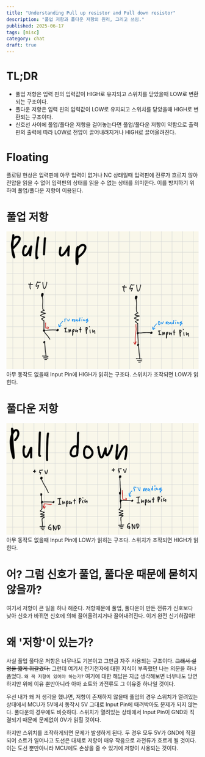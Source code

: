 ```yaml
---
title: "Understanding Pull up resistor and Pull down resistor"
description: "풀업 저항과 풀다운 저항의 원리, 그리고 쓰임."
published: 2025-06-17
tags: [misc]
category: chat
draft: true
---
```


# TL;DR
- 풀업 저항은 입력 핀의 입력값이 HIGH로 유지되고 스위치를 닫았을때 LOW로 변환되는 구조이다.
- 풀다운 저항은 입력 핀의 입력값이 LOW로 유지되고 스위치를 닫았을때 HIGH로 변환되는 구조이다.
- 신호선 사이에 풀업/풀다운 저항을 걸어놓는다면 풀업/풀다운 저항이 약함으로 출력핀의 출력에 따라 LOW로 전압이 끌어내려지거나 HIGH로 끌어올려진다.

# Floating
플로팅 현상은 입력핀에 아무 입력이 없거나 NC 상태일때 입력핀에 전류가 흐르지 않아 전압을 읽을 수 없어 입력핀의 상태를 읽을 수 없는 상태를 의미한다.
이를 방지하기 위하여 풀업/풀다운 저항이 이용된다.

# 풀업 저항
![pullup.jpeg](pullup.jpeg)
아무 동작도 없을때 Input Pin에 HIGH가 읽히는 구조다. 스위치가 조작되면 LOW가 읽힌다.

# 풀다운 저항
![pulldown.jpeg](pulldown.jpeg)
아무 동작도 없을때 Input Pin에 LOW가 읽히는 구조다. 스위치가 조작되면 HIGH가 읽힌다.

# 어? 그럼 신호가 풀업, 풀다운 때문에 묻히지 않을까? 
여기서 저항이 큰 일을 하나 해준다. 저항때문에 풀업, 풀다운이 만든 전류가 신호보다 낮아 신호가 바뀌면 신호에 의해 끌어올려지거나 끌어내려진다.
이거 완전 신기하잖아!

# 왜 '저항'이 있는가?
사실 풀업 풀다운 저항은 너무나도 기본이고 그만큼 자주 사용되는 구조이다. ~~그래서 설명을 짧게 휘갈겼다.~~ 그런데 여기서 전기전자에 대한 지식이 부족했던 나는 의문을 하나 품었다.
`왜 꼭 저항이 있어야 하는가?` 여기에 대한 해답은 지금 생각해보면 너무나도 당연하지만 위에 이유 뿐만아니라 아마 쇼트와 과전류도 그 이유중 하나일 것이다.

우선 내가 왜 저 생각을 했냐면, 저항이 존재하지 않을때 풀업의 경우 스위치가 열려있는 상태에서 MCU가 5V에서 동작시 5V 그대로 Input Pin에 때려박아도 문제가 되지 않는다.
풀다운의 경우에도 비슷하다. 스위치가 열려있는 상태에서 Input Pin이 GND와 직결되기 때문에 문제없이 0V가 읽힐 것이다.

하지만 스위치를 조작하게되면 문제가 발생하게 된다. 두 경우 모두 5V가 GND에 직결되어 쇼트가 일어나고 도선은 대체로 저항이 매우 작음으로 과전류가 흐르게 될 것이다.
이는 도선 뿐만아니라 MCU에도 손상을 줄 수 있기에 저항이 사용되는 것이다.